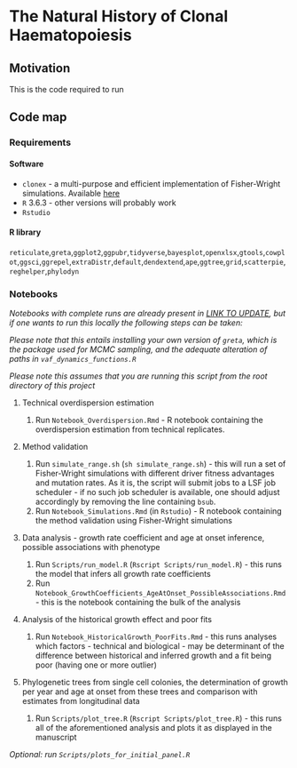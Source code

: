 # The Natural History of Clonal Haematopoiesis

## Motivation

This is the code required to run 

## Code map

### Requirements

#### Software

* `clonex` - a multi-purpose and efficient implementation of Fisher-Wright simulations. Available [here](https://github.com/josegcpa/clonex)
* `R` 3.6.3 - other versions will probably work
* `Rstudio`

#### R library

`reticulate`,`greta`,`ggplot2`,`ggpubr`,`tidyverse`,`bayesplot`,`openxlsx`,`gtools`,`cowplot`,`ggsci`,`ggrepel`,`extraDistr`,`default`,`dendextend`,`ape`,`ggtree`,`grid`,`scatterpie`,`reghelper`,`phylodyn`

### Notebooks

*Notebooks with complete runs are already present in [LINK TO UPDATE](), but if one wants to run this locally the following steps can be taken:*

*Please note that this entails installing your own version of `greta`, which is the package used for MCMC sampling, and the adequate alteration of paths in `vaf_dynamics_functions.R`*

*Please note this assumes that you are running this script from the root directory of this project*

1. Technical overdispersion estimation
    1. Run `Notebook_Overdispersion.Rmd` - R notebook containing the overdispersion estimation from technical replicates.

2. Method validation
    1. Run `simulate_range.sh` (`sh simulate_range.sh`) - this will run a set of Fisher-Wright simulations with different driver fitness advantages and mutation rates. As it is, the script will submit jobs to a LSF job scheduler - if no such job scheduler is available, one should adjust accordingly by removing the line containing `bsub`.
    2. Run `Notebook_Simulations.Rmd` (in `Rstudio`) - R notebook containing the method validation using Fisher-Wright simulations

3. Data analysis - growth rate coefficient and age at onset inference, possible associations with phenotype
    1. Run `Scripts/run_model.R` (`Rscript Scripts/run_model.R`) - this runs the model that infers all growth rate coefficients
    2. Run `Notebook_GrowthCoefficients_AgeAtOnset_PossibleAssociations.Rmd` - this is the notebook containing the bulk of the analysis

4. Analysis of the historical growth effect and poor fits
    1. Run `Notebook_HistoricalGrowth_PoorFits.Rmd` - this runs analyses which factors - technical and biological - may be determinant of the difference between historical and inferred growth and a fit being poor (having one or more outlier)

5. Phylogenetic trees from single cell colonies, the determination of growth per year and age at onset from these trees and comparison with estimates from longitudinal data
    1. Run `Scripts/plot_tree.R` (`Rscript Scripts/plot_tree.R`) - this runs all of the aforementioned analysis and plots it as displayed in the manuscript

*Optional: run `Scripts/plots_for_initial_panel.R`*
